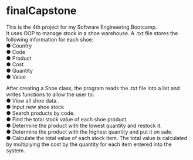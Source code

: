 # finalCapstone

This is the 4th project for my Software Engineering Bootcamp.  
It uses OOP to manage stock in a shoe warehouse. A .txt file stores the following information for each shoe:  
● Country  
● Code  
● Product  
● Cost  
● Quantity  
● Value  

After creating a Shoe class, the program reads the .txt file into a list and writes functions to allow the user to:  
● View all shoe data.  
● Input new shoe stock  
● Search products by code.  
● Find the total stock value of each shoe product.  
● Determine the product with the lowest quantity and restock it.  
● Determine the product with the highest quantity and put it on sale.  
● Calculate the total value of each stock item. The total value is calculated by multiplying the cost by the quantity for each item entered into the system.  
